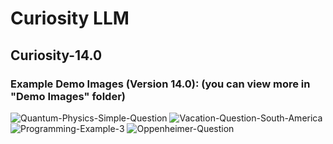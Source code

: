 # Curiosity LLM

## Curiosity-14.0


### Example Demo Images (Version 14.0): (you can view more in "Demo Images" folder)
![Quantum-Physics-Simple-Question](https://github.com/user-attachments/assets/1bd5418c-4ec7-4883-aba1-f9629d97b4f5)
![Vacation-Question-South-America](https://github.com/user-attachments/assets/283d73ed-eb5f-47cb-bf09-688ee0537d43)
![Programming-Example-3](https://github.com/user-attachments/assets/824789d8-3977-4ae8-b3df-edb434aeedcc)
![Oppenheimer-Question](https://github.com/user-attachments/assets/a4075998-ddbd-49e9-b36d-5ef480ecca30)
